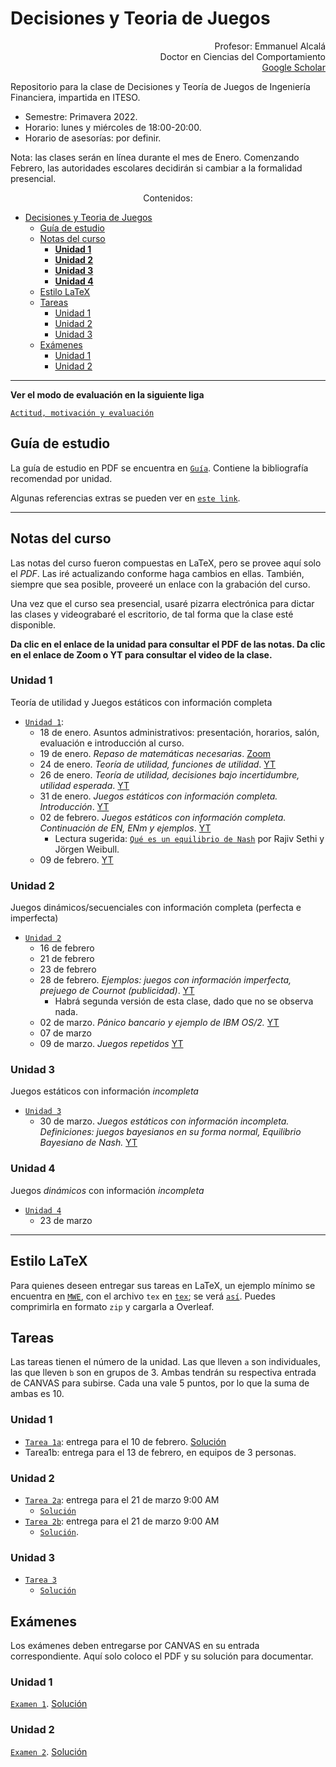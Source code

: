# Decisiones y Teoria de Juegos

<p align="right">
Profesor: Emmanuel Alcalá
<br>
Doctor en Ciencias del Comportamiento
<br>
<a href="https://scholar.google.com.mx/citations?hl=en&user=3URusCgAAAAJ&view_op=list_works&sortby=pubdate">Google Scholar</a>
</p>


Repositorio para la clase de Decisiones y Teoría de Juegos de Ingeniería Financiera, impartida en ITESO.

- Semestre: Primavera 2022.
- Horario: lunes y miércoles de 18:00-20:00.
- Horario de asesorías: por definir.

Nota: las clases serán en línea durante el mes de Enero. Comenzando Febrero, las autoridades escolares decidirán si cambiar a la formalidad presencial.

<p align="center">
Contenidos:
</p>

- [Decisiones y Teoria de Juegos](#decisiones-y-teoria-de-juegos)
  - [Guía de estudio](#guía-de-estudio)
  - [Notas del curso](#notas-del-curso)
    - [**Unidad 1**](#unidad-1)
    - [**Unidad 2**](#unidad-2)
    - [**Unidad 3**](#unidad-3)
    - [**Unidad 4**](#unidad-4)
  - [Estilo LaTeX](#estilo-latex)
  - [Tareas](#tareas)
    - [Unidad 1](#unidad-1-1)
    - [Unidad 2](#unidad-2-1)
    - [Unidad 3](#unidad-3-1)
  - [Exámenes](#exámenes)
    - [Unidad 1](#unidad-1-2)
    - [Unidad 2](#unidad-2-2)

---

**Ver el modo de evaluación en la siguiente liga**

[`Actitud, motivación y evaluación`](motivation_evaluation.md)

## Guía de estudio

La guía de estudio en PDF se encuentra en [`Guía`](Guía/GuiaAprendizajeTJ.pdf). Contiene la bibliografía recomendad por unidad.

Algunas referencias extras se pueden ver en [`este link`](Guia/../Guía/referencias.md).

---

## Notas del curso

Las notas del curso fueron compuestas en LaTeX, pero se provee aquí solo el *PDF*. Las iré actualizando conforme haga cambios en ellas. También, siempre que sea posible, proveeré un enlace con la grabación del curso.

Una vez que el curso sea presencial, usaré pizarra electrónica para dictar las clases y videograbaré el escritorio, de tal forma que la clase esté disponible.

**Da clic en el enlace de la unidad para consultar el PDF de las notas. Da clic en el enlace de Zoom o YT para consultar el video de la clase.**

### **Unidad 1** 
Teoría de utilidad y Juegos estáticos con información completa


- [`Unidad 1`](Unidad_1/main.pdf):
  - 18 de enero. Asuntos administrativos: presentación, horarios, salón, evaluación e introducción al curso.
  - 19 de enero. *Repaso de matemáticas necesarias*. [Zoom](https://iteso.zoom.us/rec/share/4fPTcTIiIkfroaTJXNjMrda86l6UOKnj_d8DkMs1PC6nMGulxVuQjxsng7fBh1Wq.bQ4OqX-wbSTFD2r6?startTime=1642636844000)
  - 24 de enero. *Teoría de utilidad, funciones de utilidad*. [YT](https://youtu.be/iDQsm-UXDjk)
  - 26 de enero. *Teoría de utilidad, decisiones bajo incertidumbre, utilidad esperada*. [YT](https://youtu.be/zlnxZpKQtZA)
  - 31 de enero. *Juegos estáticos con información completa. Introducción*. [YT](https://youtu.be/cR2iN1-MRfQ)
  - 02 de febrero. *Juegos estáticos con información completa. Continuación de EN, ENm y ejemplos*. [YT](https://youtu.be/21Sh5C_TDQQ)
    - Lectura sugerida: [`Qué es un equilibrio de Nash`]( https://www.ams.org/journals/notices/201605/rnoti-p526.pdf) por Rajiv Sethi y Jörgen Weibull.
  - 09 de febrero. [YT](https://youtu.be/50SQWpUPZqA)

### **Unidad 2**
Juegos dinámicos/secuenciales con información completa (perfecta e imperfecta)
- [`Unidad 2`](Unidad_2/main.pdf)
  - 16 de febrero 
  - 21 de febrero
  - 23 de febrero
  - 28 de febrero. *Ejemplos: juegos con información imperfecta, prejuego de Cournot (publicidad)*. [YT](https://youtu.be/6TgCVoR27Qk)
    - Habrá segunda versión de esta clase, dado que no se observa nada.
  - 02 de marzo. *Pánico bancario y ejemplo de IBM OS/2.* [YT](https://youtu.be/h9sE0I4emFM)
  - 07 de marzo
  - 09 de marzo. *Juegos repetidos* [YT](https://youtu.be/rJMZpM3MS6o)

### **Unidad 3**
Juegos estáticos con información *incompleta*

- [`Unidad 3`](Unidad_3/main.pdf)
  - 30 de marzo. *Juegos estáticos con información incompleta. Definiciones: juegos bayesianos en su forma normal, Equilibrio Bayesiano de Nash.* [YT](https://youtu.be/DGvpAYc8TkI)

### **Unidad 4**
Juegos *dinámicos* con información *incompleta*

- [`Unidad 4`](Unidad_4/DTJ_unidad4_notas.pdf)
  - 23 de marzo

---

## Estilo LaTeX

Para quienes deseen entregar sus tareas en LaTeX, un ejemplo mínimo se encuentra en [`MWE`](MWE), con el archivo `tex` en [`tex`](MWE/MWE.tex); se verá [`así`](MWE/MWE.pdf). Puedes comprimirla en formato `zip` y cargarla a Overleaf.


## Tareas

Las tareas tienen el número de la unidad. Las que lleven `a` son individuales, las que lleven `b` son en grupos de 3. Ambas tendrán su respectiva entrada de CANVAS para subirse. Cada una vale 5 puntos, por lo que la suma de ambas es 10.

### Unidad 1

- [`Tarea 1a`](tareas/tarea1a.pdf): entrega para el 10 de febrero. [Solución](tareas/tarea1a_solucion.pdf)
- Tarea1b: entrega para el 13 de febrero, en equipos de 3 personas.

### Unidad 2

- [`Tarea 2a`](tareas/tarea2a.pdf): entrega para el 21 de marzo 9:00 AM
  - [`Solución`]()
- [`Tarea 2b`](tareas/tarea2b.md): entrega para el 21 de marzo 9:00 AM
  - [`Solución`](tareas/tarea2a_solucion.pdf).
  
### Unidad 3
- [`Tarea 3`](tareas/tarea3.pdf)
   - [`Solución`]()

## Exámenes

Los exámenes deben entregarse por CANVAS en su entrada correspondiente. Aquí solo coloco el PDF y su solución para documentar.

### Unidad 1
[`Examen 1`](Unidad_1/DTJ_Examen1.pdf). [Solución](Unidad_1/sol_ex1.pdf)

### Unidad 2

[`Examen 2`](Unidad_2/DTJ_Examen2.pdf). [Solución](Unidad_2/sol_examen2.pdf)